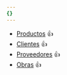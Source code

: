 ```yaml
---
{}
---
```

   
   
- [Productos](../../../../100_Proyectos/Sage50/pySage50e/tablas/maestras/Productos.md) 👍   
- [Clientes](../../../../100_Proyectos/Sage50/pySage50e/tablas/maestras/Clientes.md) 👍   
- [Proveedores](../../../../100_Proyectos/Sage50/pySage50e/tablas/maestras/Proveedores.md) 👍   
- [Obras](../../../../100_Proyectos/Sage50/pySage50e/tablas/maestras/Obras.md) 👍